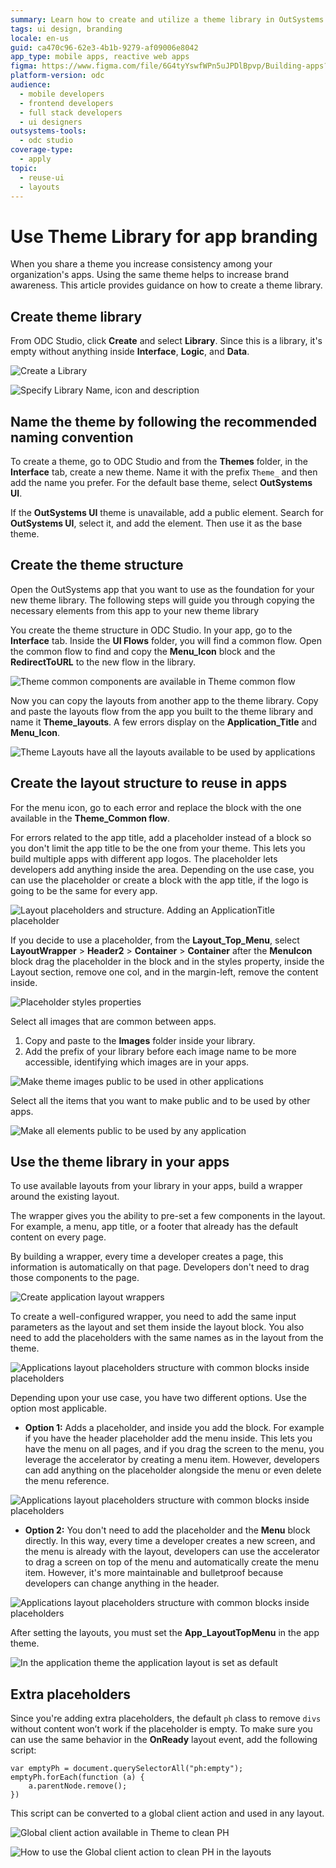 ```yaml
---
summary: Learn how to create and utilize a theme library in OutSystems Developer Cloud (ODC) to enhance app branding and consistency.
tags: ui design, branding
locale: en-us
guid: ca470c96-62e3-4b1b-9279-af09006e8042
app_type: mobile apps, reactive web apps
figma: https://www.figma.com/file/6G4tyYswfWPn5uJPDlBpvp/Building-apps?type=design&node-id=3101%3A10812&t=ZwHw8hXeFhwYsO5V-1
platform-version: odc
audience:
  - mobile developers
  - frontend developers
  - full stack developers
  - ui designers
outsystems-tools:
  - odc studio
coverage-type:
  - apply
topic:
  - reuse-ui
  - layouts
---
```


# Use Theme Library for app branding

When you share a theme you increase consistency among your organization's apps. Using the same theme helps to increase brand awareness. This article provides guidance on how to create a theme library.

## Create theme library

From ODC Studio, click **Create** and select **Library**. Since this is a library, it's empty without anything inside **Interface**, **Logic**, and **Data**.

![Create a Library](images/select-library-odcs.png "Create a Library")

![Specify Library Name, icon and description](images/library-details-odcs.png "Specify Library Name, icon and description")

## Name the theme by following the recommended naming convention 

To create a theme, go to ODC Studio and from the **Themes** folder, in the **Interface** tab, create a new theme. Name it with the prefix `Theme_` and then add the name you prefer. For the default base theme, select **OutSystems UI**.

<div class="info" markdown="1">

If the **OutSystems UI** theme is unavailable, add a public element. Search for **OutSystems UI**, select it, and add the element. Then use it as the base theme.

</div>

## Create the theme structure

Open the OutSystems app that you want to use as the foundation for your new theme library. The following steps will guide you through copying the necessary elements from this app to your new theme library

You create the theme structure in ODC Studio. In your app, go to the **Interface** tab. Inside the **UI Flows** folder, you will find a common flow. Open the common flow to find and copy the **Menu_Icon** block and the **RedirectToURL** to the new flow in the library.

![Theme common components are available in Theme common flow](images/theme-common-flow-odcs.png "Theme common components are available in Theme common flow")

Now you can copy the layouts from another app to the theme library. Copy and paste the layouts flow from the app you built to the theme library and name it **Theme_layouts**. A few errors display on the **Application_Title** and **Menu_Icon**.

![Theme Layouts have all the layouts available to be used by applications](images/theme-layouts-odcs.png "Theme Layouts have all the layouts available to be used by applications")

## Create the layout structure to reuse in apps

For the menu icon, go to each error and replace the block with the one available in the **Theme_Common flow**.

For errors related to the app title, add a placeholder instead of a block so you don't limit the app title to be the one from your theme. This lets you build multiple apps with different app logos. The placeholder lets developers add anything inside the area. Depending on the use case, you can use the placeholder or create a block with the app title, if the logo is going to be the same for every app.

![Layout placeholders and structure. Adding an ApplicationTitle placeholder](images/add-applicationtitle-placeholder-odcs.png "Layout placeholders and structure. Adding an ApplicationTitle placeholder")

If you decide to use a placeholder, from the  **Layout_Top_Menu**, select **LayoutWrapper** > **Header2** > **Container** > **Container** after the **MenuIcon** block drag the placeholder in the block and in the styles property, inside the Layout section, remove one col, and in the margin-left, remove the content inside.

![Placeholder styles properties](images/placeholder-styles-properties-odcs.png "Placeholder styles properties")

Select all images that are common between apps.

1. Copy and paste to the **Images** folder inside your library. 
1. Add the prefix of your library before each image name to be more accessible, identifying which images are in your apps.

![Make theme images public to be used in other applications](images/select-all-images-odcs.png "Make theme images public to be used in other applications")

Select all the items that you want to make public and to be used by other apps.

![Make all elements public to be used by any application](images/make-elements-public-odcs.png "Make all elements public to be used by any application")

## Use the theme library in your apps

To use available layouts from your library in your apps, build a wrapper around the existing layout.

The wrapper gives you the ability to pre-set a few components in the layout. For example, a menu, app title, or a footer that already has the default content on every page.

By building a wrapper, every time a developer creates a page, this information is automatically on that page. Developers don't need to drag those components to the page.

![Create application layout wrappers](images/application-layout-wrappers-odcs.png "Create application layout wrappers")

To create a well-configured wrapper, you need to add the same input parameters as the layout and set them inside the layout block. You also need to add the placeholders with the same names as in the layout from the theme.

![Applications layout placeholders structure with common blocks inside placeholders](images/layout-placeholders-odcs.png "Applications layout placeholders structure with common blocks inside placeholders")

Depending upon your use case, you have two different options. Use the option most applicable.

* **Option 1:** Adds a placeholder, and inside you add the block. For example if you have the header placeholder add the menu inside. This lets you have the menu on all pages, and if you drag the screen to the menu, you leverage the accelerator by creating a menu item. However, developers can add anything on the placeholder alongside the menu or even delete the menu reference.

![Applications layout placeholders structure with common blocks inside placeholders](images/layout-placeholders-option1-odcs.png "Applications layout placeholders structure with common blocks inside placeholders")

* **Option 2:** You don't need to add the placeholder and the **Menu** block directly. In this way, every time a developer creates a new screen, and the menu is already with the layout, developers can use the accelerator to drag a screen on top of the menu and automatically create the menu item. However, it's more maintainable and bulletproof because developers can change anything in the header. 

![Applications layout placeholders structure with common blocks inside placeholders](images/layout-placeholders-option2-odcs.png "Applications layout placeholders structure with common blocks inside placeholders")

After setting the layouts, you must set the **App_LayoutTopMenu** in the app theme.

![In the application theme the application layout is set as default](images/set-app-layout-top-menu-odcs.png "In the application theme the application layout is set as default")

## Extra placeholders

Since you're adding extra placeholders, the default `ph` class to remove `divs` without content won’t work if the placeholder is empty. To make sure you can use the same behavior in the **OnReady** layout event, add the following script:

```
var emptyPh = document.querySelectorAll("ph:empty"); 
emptyPh.forEach(function (a) {
    a.parentNode.remove();
})
```

<div class="info" markdown="1">

This script can be converted to a global client action and used in any layout.

</div>

![Global client action available in Theme to clean PH](images/global-client-action-available-odcs.png "Global client action available in Theme to clean PH")

![How to use the Global client action to clean PH in the layouts](images/how-to-use-global-client-action-odcs.png "How to use the Global client action to clean PH in the layouts")
